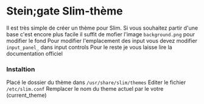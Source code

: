 # Stein;gate Slim-thème

Il est très simple de créer un thème pour Slim.
Si vous souhaitez partir d'une base c'est encore plus facile il suffit de mofier l'image `background.png` pour modifier le fond
Pour modifier l'emplacement des input vous devez modifier `input_panel_` dans input controls
Pour le reste je vous laisse lire la documentation officiel

### Instaltion

Placé le dossier du thème dans `/usr/share/slim/themes`
Editer le fichier `/etc/slim.conf`
Remplacer le nom du theme actuel par le votre (current_theme)
